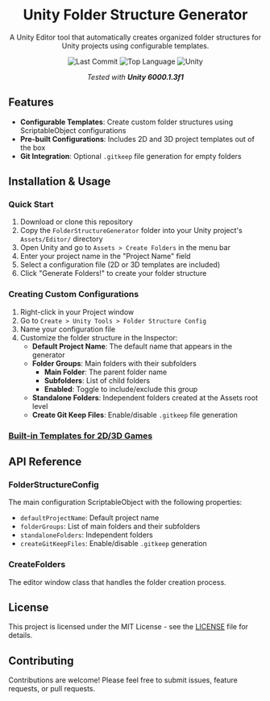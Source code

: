 <div align="center">

# Unity Folder Structure Generator

A Unity Editor tool that automatically creates organized folder structures for Unity projects using configurable templates.

![Last Commit](https://img.shields.io/github/last-commit/emirbesir/unity-folder-generator?style=flat&logo=git&logoColor=white&color=0080ff)
![Top Language](https://img.shields.io/github/languages/top/emirbesir/unity-folder-generator?style=flat&color=0080ff)
![Unity](https://img.shields.io/badge/Unity-FFFFFF.svg?style=flat&logo=Unity&logoColor=black)

_Tested with **Unity 6000.1.3f1**_

</div>

## Features

- **Configurable Templates**: Create custom folder structures using ScriptableObject configurations
- **Pre-built Configurations**: Includes 2D and 3D project templates out of the box
- **Git Integration**: Optional `.gitkeep` file generation for empty folders

## Installation & Usage

### Quick Start

1. Download or clone this repository
2. Copy the `FolderStructureGenerator` folder into your Unity project's `Assets/Editor/` directory
3. Open Unity and go to `Assets > Create Folders` in the menu bar
4. Enter your project name in the "Project Name" field
5. Select a configuration file (2D or 3D templates are included)
6. Click "Generate Folders!" to create your folder structure

### Creating Custom Configurations

1. Right-click in your Project window
2. Go to `Create > Unity Tools > Folder Structure Config`
3. Name your configuration file
4. Customize the folder structure in the Inspector:
   - **Default Project Name**: The default name that appears in the generator
   - **Folder Groups**: Main folders with their subfolders
      - **Main Folder**: The parent folder name
      - **Subfolders**: List of child folders
      - **Enabled**: Toggle to include/exclude this group
   - **Standalone Folders**: Independent folders created at the Assets root level
   - **Create Git Keep Files**: Enable/disable `.gitkeep` file generation

### [Built-in Templates for 2D/3D Games](docs/TEMPLATES.md)

## API Reference

### FolderStructureConfig
The main configuration ScriptableObject with the following properties:
- `defaultProjectName`: Default project name
- `folderGroups`: List of main folders and their subfolders
- `standaloneFolders`: Independent folders
- `createGitKeepFiles`: Enable/disable `.gitkeep` generation

### CreateFolders
The editor window class that handles the folder creation process.

## License

This project is licensed under the MIT License - see the [LICENSE](LICENSE) file for details.

## Contributing

Contributions are welcome! Please feel free to submit issues, feature requests, or pull requests.
